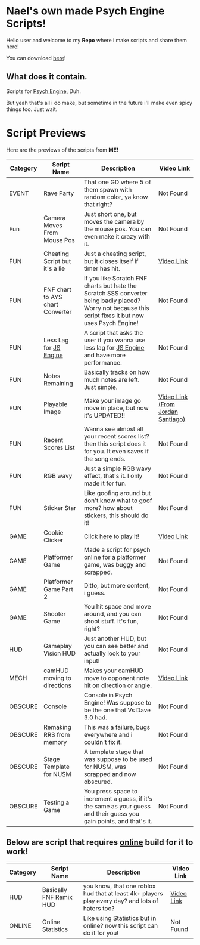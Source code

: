 # Nael's own made Psych Engine Scripts!

Hello user and welcome to my **Repo** where i make scripts and share them here!

You can download [here](https://github.com/ShadowMario/FNF-PsychEngine/archive/refs/heads/main.zip)!

## What does it contain.

Scripts for [Psych Engine](https://github.com/ShadowMario/FNF-PsychEngine), Duh.

But yeah that's all i do make, but sometime in the future i'll make even spicy things too. Just wait.

# Script Previews

Here are the previews of the scripts from **ME!**

| Category | Script Name | Description | Video Link
|----------|-------------|-------------|------------
| EVENT | Rave Party | That one GD where 5 of them spawn with random color, ya know that right? | Not Found
| Fun | Camera Moves From Mouse Pos | Just short one, but moves the camera by the mouse pos. You can even make it crazy with it. | Not Found
| FUN | Cheating Script but it's a lie | Just a cheating script, but it closes itself if timer has hit. | [Video Link](https://youtu.be/FP7_gSUGmeY?si=SYVXeZGjdm4cBO8I)
| FUN | FNF chart to AYS chart Converter | If you like Scratch FNF charts but hate the Scratch SSS converter being badly placed? Worry not because this script fixes it but now uses Psych Engine! | Not Found
| FUN | Less Lag for [JS Engine](https://github.com/JordanSantiagoYT/FNF-JS-Engine) | A script that asks the user if you wanna use less lag for [JS Engine](https://github.com/JordanSantiagoYT/FNF-JS-Engine) and have more performance. | Not Found
| FUN | Notes Remaining | Basically tracks on how much notes are left. Just simple. | Not Found
| FUN | Playable Image | Make your image go move in place, but now it's UPDATED!! | [Video Link (From Jordan Santiago)](https://youtu.be/gp4bCDWrfcM?si=AYKff3hsrtLQeoOj)
| FUN | Recent Scores List | Wanna see almost all your recent scores list? then this script does it for you. It even saves if the song ends. | Not Found
| FUN | RGB wavy | Just a simple RGB wavy effect, that's it. I only made it for fun. | Not Found
| FUN | Sticker Star | Like goofing around but don't know what to goof more? how about stickers, this should do it! | Not Found
| GAME | Cookie Clicker | Click [here](https://github.com/NAEL2XD/cookie-clicker-psych-edition) to play it! | [Video Link](https://youtu.be/CDf29irLAw0?si=2z0uhnzqLI-6msn5)
| GAME | Platformer Game | Made a script for psych online for a platformer game, was buggy and scrapped. | Not Found
| GAME | Platformer Game Part 2 | Ditto, but more content, i guess. | Not Found
| GAME | Shooter Game | You hit space and move around, and you can shoot stuff. It's fun, right? | Not Found
| HUD | Gameplay Vision HUD | Just another HUD, but you can see better and actually look to your input! | Not Found
| MECH | camHUD moving to directions | Makes your camHUD move to opponent note hit on direction or angle. | [Video Link](https://www.youtube.com/watch?v=wUp7oNorgH4&t=659s)
| OBSCURE | Console | Console in Psych Engine! Was suppose to be the one that Vs Dave 3.0 had. | Not Found
| OBSCURE | Remaking RRS from memory | This was a failure, bugs everywhere and i couldn't fix it. | Not Found
| OBSCURE | Stage Template for NUSM | A template stage that was suppose to be used for NUSM, was scrapped and now obscured. | Not Found
| OBSCURE | Testing a Game | You press space to increment a guess, if it's the same as your guess and their guess you gain points, and that's it. | Not Found

## Below are script that requires [online](https://github.com/Snirozu/Funkin-Psych-Online) build for it to work!

| Category | Script Name | Description | Video Link
|----------|-------------|-------------|------------
| HUD | Basically FNF Remix HUD | you know, that one roblox hud that at least 4k+ players play every day? and lots of haters too? | [Video Link](https://youtu.be/eGzZqWhqfwg?si=6o7Wsq1X3kPsD73H)
| ONLINE | Online Statistics | Like using Statistics but in online? now this script can do it for you! | Not Fuund